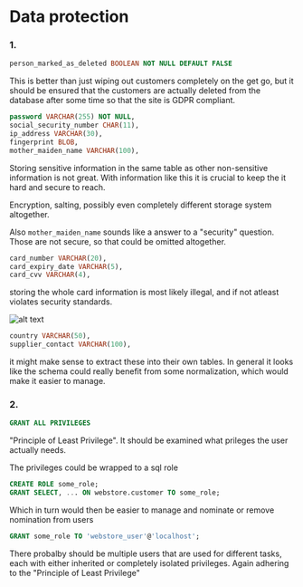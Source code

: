 # Data protection

### 1.

```sql
person_marked_as_deleted BOOLEAN NOT NULL DEFAULT FALSE
```

This is better than just wiping out customers completely on the get go, but it should be ensured that the customers are actually deleted from the database after some time so that the site is GDPR compliant.

```sql
password VARCHAR(255) NOT NULL,
social_security_number CHAR(11),
ip_address VARCHAR(30),
fingerprint BLOB,
mother_maiden_name VARCHAR(100),
```

Storing sensitive information in the same table as other non-sensitive information is not great. With information like this it is crucial to keep the it hard and secure to reach.

Encryption, salting, possibly even completely different storage system altogether.

Also `mother_maiden_name` sounds like a answer to a "security" question. Those are not secure, so that could be omitted altogether.

```sql
card_number VARCHAR(20),
card_expiry_date VARCHAR(5),
card_cvv VARCHAR(4),
```

storing the whole card information is most likely illegal, and if not atleast violates security standards.

![alt text](image.png)

```sql
country VARCHAR(50),
supplier_contact VARCHAR(100),
```

it might make sense to extract these into their own tables. In general it looks like the schema could really benefit from some normalization, which would make it easier to manage.

### 2.

```sql
GRANT ALL PRIVILEGES
```

"Principle of Least Privilege". It should be examined what prileges the user actually needs.

The privileges could be wrapped to a sql role

```sql
CREATE ROLE some_role;
GRANT SELECT, ... ON webstore.customer TO some_role;
```

Which in turn would then be easier to manage and nominate or remove nomination from users

```sql
GRANT some_role TO 'webstore_user'@'localhost';
```

There probalby should be multiple users that are used for different tasks, each with either inherited or completely isolated privileges. Again adhering to the "Principle of Least Privilege"
